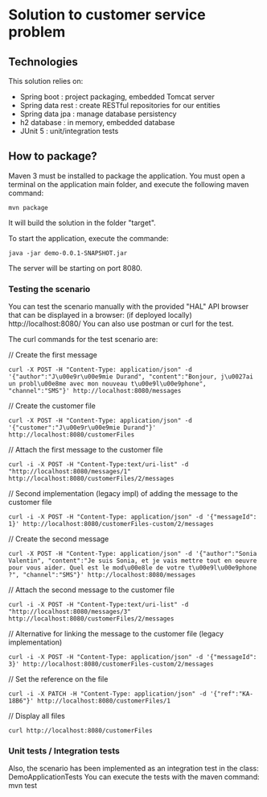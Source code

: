 # Solution to customer service problem

## Technologies

This solution relies on:
- Spring boot : project packaging, embedded Tomcat server
- Spring data rest : create RESTful repositories for our entities
- Spring data jpa : manage database persistency
- h2 database : in memory, embedded database
- JUnit 5 : unit/integration tests

## How to package?

Maven 3 must be installed to package the application.
You must open a terminal on the application main folder, and execute the following maven command:

```
mvn package
```

It will build the solution in the folder "target".

To start the application, execute the commande:

```
java -jar demo-0.0.1-SNAPSHOT.jar
```

The server will be starting on port 8080.

### Testing the scenario

You can test the scenario manually with the provided "HAL" API browser that can be displayed in a browser: (if deployed locally) http://localhost:8080/
You can also use postman or curl for the test.

The curl commands for the test scenario are:

// Create the first message

```
curl -X POST -H "Content-Type: application/json" -d '{"author":"J\u00e9r\u00e9mie Durand", "content":"Bonjour, j\u0027ai un probl\u00e8me avec mon nouveau t\u00e9l\u00e9phone", "channel":"SMS"}' http://localhost:8080/messages
```

// Create the customer file

```
curl -X POST -H "Content-Type: application/json" -d '{"customer":"J\u00e9r\u00e9mie Durand"}' http://localhost:8080/customerFiles
```

// Attach the first message to the customer file

```
curl -i -X POST -H "Content-Type:text/uri-list" -d "http://localhost:8080/messages/1" http://localhost:8080/customerFiles/2/messages
```

// Second implementation (legacy impl) of adding the message to the customer file

```
curl -i -X POST -H "Content-Type: application/json" -d '{"messageId": 1}' http://localhost:8080/customerFiles-custom/2/messages
```

// Create the second message

```
curl -X POST -H "Content-Type: application/json" -d '{"author":"Sonia Valentin", "content":"Je suis Sonia, et je vais mettre tout en oeuvre pour vous aider. Quel est le mod\u00e8le de votre t\u00e9l\u00e9phone ?", "channel":"SMS"}' http://localhost:8080/messages
```

// Attach the second message to the customer file

```
curl -i -X POST -H "Content-Type:text/uri-list" -d "http://localhost:8080/messages/3" http://localhost:8080/customerFiles/2/messages		
```

// Alternative for linking the message to the customer file (legacy implementation)

```
curl -i -X POST -H "Content-Type: application/json" -d '{"messageId": 3}' http://localhost:8080/customerFiles-custom/2/messages
```

// Set the reference on the file

```
curl -i -X PATCH -H "Content-Type: application/json" -d '{"ref":"KA-18B6"}' http://localhost:8080/customerFiles/1
```

// Display all files

```
curl http://localhost:8080/customerFiles
```

### Unit tests / Integration tests

Also, the scenario has been implemented as an integration test in the class: DemoApplicationTests
You can execute the tests with the maven command: mvn test
